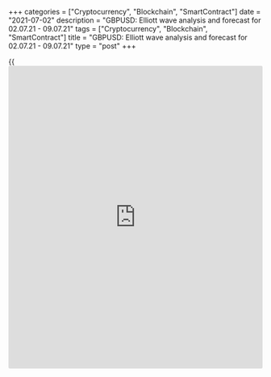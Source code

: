 +++
categories = ["Cryptocurrency", "Blockchain", "SmartContract"]
date = "2021-07-02"
description = "GBPUSD: Elliott wave analysis and forecast for 02.07.21 - 09.07.21"
tags = ["Cryptocurrency", "Blockchain", "SmartContract"]
title = "GBPUSD: Elliott wave analysis and forecast for 02.07.21 - 09.07.21"
type = "post"
+++

{{<iframe id="large-banner" src="https://www.bounty.group/#slide=7.0" width="100%" height="600" scrolling="no" style="border: 0px solid rgb(216, 221, 230); border-radius: 3px;">}}

2021-07-02

2021-07-02

GBPUSD: Elliott wave analysis and forecast for 02.07.21 – 09.07.21Alex
Geuta

 **Main scenario:** consider short positions from corrections below the
level of 1.3998 with a target of 1.3660 – 1.3572.

 **Alternative scenario:** breakout and consolidation above the level of
1.3998 will allow the pair to continue rising to the levels of 1.4253 –
1.4450.

 **Analysis:** Presumably, the first wave of a larger degree (1)
finished developing, with wave 5 of (1) formed inside, in the [daily](https://www.fintecher.org/2020/03/03/forex-trading-daily-strategy/)
timeframe. A descending correction started developing as wave (2) in the
H4 time frame, with waves A of (2) and B of (2) formed inside.
Apparently, the descending wave С of (2) continues developing in the H1
time frame, where the corrective wave of a smaller degree iv of C
completed, and wave v of C is developing. If this assumption is correct,
the pair will continue to fall to 1.3660 – 1.3572. The level of 1.3998
is critical in this scenario as the breakout will enable the pair to
continue rising to the levels of 1.4253 – 1.4450.

* * *

* * *



## Price chart of GBPUSD in real time mode

The content of this article reflects the author’s opinion and does not
necessarily reflect the official position of LiteForex. The material
published on this page is provided for informational purposes only and
should not be considered as the provision of investment advice for the
purposes of Directive 2004/39/EC.

Rate this article:

{{value}}

( {{count}} {{title}} )